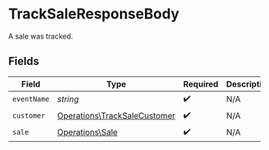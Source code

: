 # TrackSaleResponseBody

A sale was tracked.


## Fields

| Field                                                                        | Type                                                                         | Required                                                                     | Description                                                                  |
| ---------------------------------------------------------------------------- | ---------------------------------------------------------------------------- | ---------------------------------------------------------------------------- | ---------------------------------------------------------------------------- |
| `eventName`                                                                  | *string*                                                                     | :heavy_check_mark:                                                           | N/A                                                                          |
| `customer`                                                                   | [Operations\TrackSaleCustomer](../../Models/Operations/TrackSaleCustomer.md) | :heavy_check_mark:                                                           | N/A                                                                          |
| `sale`                                                                       | [Operations\Sale](../../Models/Operations/Sale.md)                           | :heavy_check_mark:                                                           | N/A                                                                          |